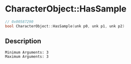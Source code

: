 # CharacterObject::HasSample
```c
// 0x00587290
bool CharacterObject::HasSample(unk p0, unk p1, unk p2)
```
## Description
```
Minimum Arguments: 3
Maximum Arguments: 3
```

